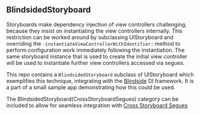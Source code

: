 BlindsidedStoryboard
-----

Storyboards make dependency injection of view controllers challenging, because they insist on instantiating the view controllers internally. This restriction can be worked around by subclassing UIStoryboard and overriding the `-instantiateViewControllerWithIdentifier:` method to perform configuration work immediately following the instantiation. The same storyboard instance that is used to create the initial view controller will be used to instantiate further view controllers accessed via segues.

This repo contains a `BlindsidedStoryboard` subclass of UIStoryboard which exemplifies this technique, integrating with the [Blindside](https://github.com/jbsf/blindside) DI framework. It is a part of a small sample app demonstrating how this could be used.

The BlindsidedStoryboard(CrossStoryboardSegues) category can be included to allow for seamless integration with [Cross Storyboard Segues](https://github.com/pivotal-brian-croom/CrossStoryboardSegues)

